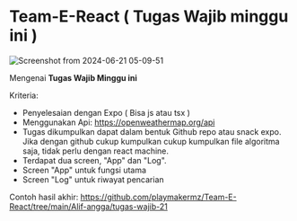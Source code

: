 # Team-E-React ( Tugas Wajib minggu ini )

![Screenshot from 2024-06-21 05-09-51](https://github.com/playmakermz/Team-E-React/assets/60807663/1aeb0fa1-8a69-4422-a901-548224211b0b)


Mengenai **Tugas Wajib Minggu ini**

Kriteria:
- Penyelesaian dengan Expo ( Bisa js atau tsx )
- Menggunakan Api: https://openweathermap.org/api
- Tugas dikumpulkan dapat dalam bentuk Github repo atau snack expo. Jika dengan github cukup kumpulkan cukup kumpulkan file algoritma saja, tidak perlu dengan react machine.
- Terdapat dua screen, "App" dan "Log". 
- Screen "App" untuk fungsi utama 
- Screen "Log" untuk riwayat pencarian




Contoh hasil akhir: https://github.com/playmakermz/Team-E-React/tree/main/Alif-angga/tugas-wajib-21

